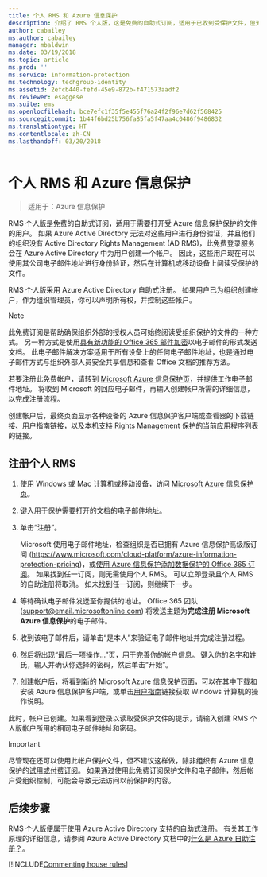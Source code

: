 ```yaml
---
title: 个人 RMS 和 Azure 信息保护
description: 介绍了 RMS 个人版，这是免费的自助式订阅，适用于已收到受保护文件，但无法进行身份验证的用户，因为 IT 部门没有在 Azure 中为他们托管帐户。
author: cabailey
ms.author: cabailey
manager: mbaldwin
ms.date: 03/19/2018
ms.topic: article
ms.prod: ''
ms.service: information-protection
ms.technology: techgroup-identity
ms.assetid: 2efcb440-fefd-45e9-872b-f471573aadf2
ms.reviewer: esaggese
ms.suite: ems
ms.openlocfilehash: bce7efc1f35f5e455f76a24f2f96e7d62f568425
ms.sourcegitcommit: 1b44f6bd25b756fa85fa5f47aa4c0486f9486832
ms.translationtype: HT
ms.contentlocale: zh-CN
ms.lasthandoff: 03/20/2018
---
```

# <a name="rms-for-individuals-and-azure-information-protection"></a>个人 RMS 和 Azure 信息保护

>适用于：Azure 信息保护

RMS 个人版是免费的自助式订阅，适用于需要打开受 Azure 信息保护保护的文件的用户。 如果 Azure Active Directory 无法对这些用户进行身份验证，并且他们的组织没有 Active Directory Rights Management (AD RMS)，此免费登录服务会在 Azure Active Directory 中为用户创建一个帐户。 因此，这些用户现在可以使用其公司电子邮件地址进行身份验证，然后在计算机或移动设备上阅读受保护的文件。

RMS 个人版采用 Azure Active Directory 自助式注册。 如果用户已为组织创建帐户，作为组织管理员，你可以声明所有权，并控制这些帐户。 


> [!NOTE]
> 此免费订阅是帮助确保组织外部的授权人员可始终阅读受组织保护的文件的一种方式。 另一种方式是使用[具有新功能的 Office 365 邮件加密](https://support.office.com/article/7ff0c040-b25c-4378-9904-b1b50210d00e)以电子邮件的形式发送文档。 此电子邮件解决方案适用于所有设备上的任何电子邮件地址，也是通过电子邮件方式与组织外部人员安全共享信息和查看 Office 文档的推荐方法。 

若要注册此免费帐户，请转到 [Microsoft Azure 信息保护页](https://aka.ms/rms-signup)，并提供工作电子邮件地址。 将收到 Microsoft 的回应电子邮件，再输入创建帐户所需的详细信息，以完成注册流程。 

创建帐户后，最终页面显示各种设备的 Azure 信息保护客户端或查看器的下载链接、用户指南链接，以及本机支持 Rights Management 保护的当前应用程序列表的链接。 

## <a name="to-sign-up-for-rms-for-individuals"></a>注册个人 RMS

1. 使用 Windows 或 Mac 计算机或移动设备，访问 [Microsoft Azure 信息保护页](https://aka.ms/rms-signup)。

2. 键入用于保护需要打开的文档的电子邮件地址。

3. 单击“注册”。

    Microsoft 使用电子邮件地址，检查组织是否已拥有 Azure 信息保护高级版订阅 (https://www.microsoft.com/cloud-platform/azure-information-protection-pricing)，或[使用 Azure 信息保护添加数据保护的 Office 365 订阅](http://download.microsoft.com/download/E/C/F/ECF42E71-4EC0-48FF-AA00-577AC14D5B5C/Azure_Information_Protection_licensing_datasheet_EN-US.pdf)。 如果找到任一订阅，则无需使用个人 RMS。 可以立即登录且个人 RMS 的自助注册将取消。 如未找到任一订阅，则继续下一步。

4. 等待确认电子邮件发送至你提供的地址。 Office 365 团队 (support@email.microsoftonline.com) 将发送主题为**完成注册 Microsoft Azure 信息保护**的电子邮件。

5. 收到该电子邮件后，请单击“是本人”来验证电子邮件地址并完成注册过程。

6. 然后将出现“最后一项操作...”页，用于完善你的帐户信息。 键入你的名字和姓氏，输入并确认你选择的密码，然后单击“开始”。

7. 创建帐户后，将看到新的 Microsoft Azure 信息保护页面，可以在其中下载和安装 Azure 信息保护客户端，或单击[用户指南](../rms-client/client-user-guide.md)链接获取 Windows 计算机的操作说明。

此时，帐户已创建。如果看到登录以读取受保护文件的提示，请输入创建 RMS 个人版帐户所用的相同电子邮件地址和密码。

> [!IMPORTANT]
> 尽管现在还可以使用此帐户保护文件，但不建议这样做，除非组织有 Azure 信息保护的[试用或付费订阅](https://azure.microsoft.com/pricing/details/information-protection/)。 如果通过使用此免费订阅保护文件和电子邮件，然后帐户受组织控制，可能会导致无法访问以前保护的内容。


## <a name="next-steps"></a>后续步骤
RMS 个人版便属于使用 Azure Active Directory 支持的自助式注册。 有关其工作原理的详细信息，请参阅 Azure Active Directory 文档中的[什么是 Azure 自助注册？](/active-directory/active-directory-self-service-signup)。

[!INCLUDE[Commenting house rules](../includes/houserules.md)]
